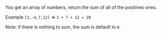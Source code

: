 You get an array of numbers, return the sum of all of the positives ones.

Example ```[1,-4,7,12]``` => ```1 + 7 + 12 = 20```

Note: if there is nothing to sum, the sum is default to ```0```.
